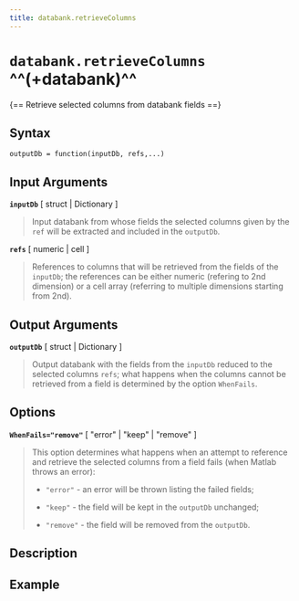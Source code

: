 ```yaml
---
title: databank.retrieveColumns
---
```


# `databank.retrieveColumns` ^^(+databank)^^

{== Retrieve selected columns from databank fields ==}


## Syntax

    outputDb = function(inputDb, refs,...)


## Input Arguments

__`inputDb`__ [ struct | Dictionary ]
> 
> Input databank from whose fields the selected columns given by the `ref`
> will be extracted and included in the `outputDb`.
> 

__`refs`__ [ numeric | cell ]
> 
> References to columns that will be retrieved from the fields of the
> `inputDb`; the references can be either numeric (refering to 2nd
> dimension) or a cell array (referring to multiple dimensions starting
> from 2nd).
> 

## Output Arguments

__`outputDb`__ [ struct | Dictionary ]
> 
> Output databank with the fields from the `inputDb` reduced to the
> selected columns `refs`; what happens when the columns cannot be
> retrieved from a field is determined by the option `WhenFails`.
> 

## Options

__`WhenFails="remove"`__ [ "error" | "keep" | "remove" ]
> 
> This option determines what happens when an attempt to reference and
> retrieve the selected columns from a field fails (when Matlab throws an
> error):
> 
> * `"error"` - an error will be thrown listing the failed fields;
> 
> * `"keep"` - the field will be kept in the `outputDb` unchanged;
> 
> * `"remove"` - the field will be removed from the `outputDb`.
> 

## Description


## Example



